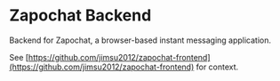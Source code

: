 # Zapochat Backend

Backend for Zapochat, a browser-based instant messaging application.

See [https://github.com/jimsu2012/zapochat-frontend](https://github.com/jimsu2012/zapochat-frontend) for context.

